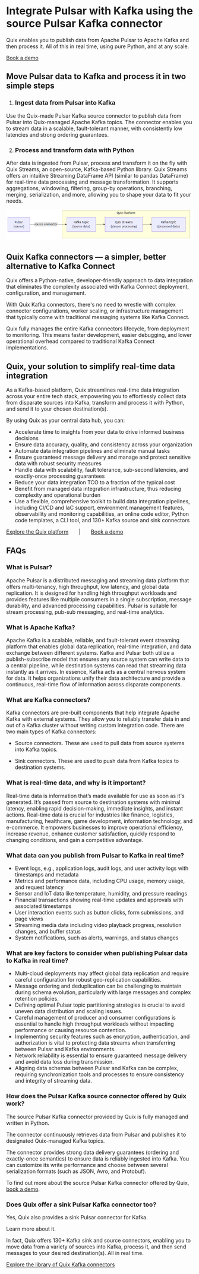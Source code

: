 <!--- BEGIN MARKDOWN --->
# Integrate Pulsar with Kafka using the source Pulsar Kafka connector

Quix enables you to publish data from Apache Pulsar to Apache Kafka and then process it. All of this in real time, using pure Python, and at any scale.

[Book a demo](https://share.hsforms.com/1iW0TmZzKQMChk0lxd_tGiw4yjw2)

## Move Pulsar data to Kafka and process it in two simple steps

1. ### Ingest data from Pulsar into Kafka

Use the Quix-made Pulsar Kafka source connector to publish data from Pulsar into Quix-managed Apache Kafka topics. The connector enables you to stream data in a scalable, fault-tolerant manner, with consistently low latencies and strong ordering guarantees.

2. ### Process and transform data with Python

After data is ingested from Pulsar, process and transform it on the fly with Quix Streams, an open-source, Kafka-based Python library. Quix Streams offers an intuitive Streaming DataFrame API (similar to pandas DataFrame) for real-time data processing and message transformation. It supports aggregations, windowing, filtering, group-by operations, branching, merging, serialization, and more, allowing you to shape your data to fit your needs.

![Diagram](images/ApachePulsar-source_diagram_1.png)

## Quix Kafka connectors — a simpler, better alternative to Kafka Connect

Quix offers a Python-native, developer-friendly approach to data integration that eliminates the complexity associated with Kafka Connect deployment, configuration, and management.

With Quix Kafka connectors, there's no need to wrestle with complex connector configurations, worker scaling, or infrastructure management that typically come with traditional messaging systems like Kafka Connect.

Quix fully manages the entire Kafka connectors lifecycle, from deployment to monitoring. This means faster development, easier debugging, and lower operational overhead compared to traditional Kafka Connect implementations.

## Quix, your solution to simplify real-time data integration

As a Kafka-based platform, Quix streamlines real-time data integration across your entire tech stack, empowering you to effortlessly collect data from disparate sources into Kafka, transform and process it with Python, and send it to your chosen destination(s).

By using Quix as your central data hub, you can:

* Accelerate time to insights from your data to drive informed business decisions  
* Ensure data accuracy, quality, and consistency across your organization  
* Automate data integration pipelines and eliminate manual tasks  
* Ensure guaranteed message delivery and manage and protect sensitive data with robust security measures  
* Handle data with scalability, fault tolerance, sub-second latencies, and exactly-once processing guarantees  
* Reduce your data integration TCO to a fraction of the typical cost  
* Benefit from managed data integration infrastructure, thus reducing complexity and operational burden  
* Use a flexible, comprehensive toolkit to build data integration pipelines, including CI/CD and IaC support, environment management features, observability and monitoring capabilities, an online code editor, Python code templates, a CLI tool, and 130+ Kafka source and sink connectors

[Explore the Quix platform](https://portal.demo.quix.io/pipeline?workspace=demo-gametelemetrytemplate-prod)  |  [Book a demo](https://share.hsforms.com/1iW0TmZzKQMChk0lxd_tGiw4yjw2)

## FAQs

### What is Pulsar?

Apache Pulsar is a distributed messaging and streaming data platform that offers multi-tenancy, high throughput, low latency, and global data replication. It is designed for handling high throughput workloads and provides features like multiple consumers in a single subscription, message durability, and advanced processing capabilities. Pulsar is suitable for stream processing, pub-sub messaging, and real-time analytics.

### What is Apache Kafka?

Apache Kafka is a scalable, reliable, and fault-tolerant event streaming platform that enables global data replication, real-time integration, and data exchange between different systems. Kafka and Pulsar both utilize a publish-subscribe model that ensures any source system can write data to a central pipeline, while destination systems can read that streaming data instantly as it arrives. In essence, Kafka acts as a central nervous system for data. It helps organizations unify their data architecture and provide a continuous, real-time flow of information across disparate components.

### What are Kafka connectors?

Kafka connectors are pre-built components that help integrate Apache Kafka with external systems. They allow you to reliably transfer data in and out of a Kafka cluster without writing custom integration code. There are two main types of Kafka connectors:

* Source connectors. These are used to pull data from source systems into Kafka topics.

* Sink connectors. These are used to push data from Kafka topics to destination systems.

### What is real-time data, and why is it important?

Real-time data is information that’s made available for use as soon as it's generated. It’s passed from source to destination systems with minimal latency, enabling rapid decision-making, immediate insights, and instant actions. Real-time data is crucial for industries like finance, logistics, manufacturing, healthcare, game development, information technology, and e-commerce. It empowers businesses to improve operational efficiency, increase revenue, enhance customer satisfaction, quickly respond to changing conditions, and gain a competitive advantage.

### What data can you publish from Pulsar to Kafka in real time?

* Event logs, e.g., application logs, audit logs, and user activity logs with timestamps and metadata  
* Metrics and performance data, including CPU usage, memory usage, and request latency  
* Sensor and IoT data like temperature, humidity, and pressure readings  
* Financial transactions showing real-time updates and approvals with associated timestamps  
* User interaction events such as button clicks, form submissions, and page views  
* Streaming media data including video playback progress, resolution changes, and buffer status  
* System notifications, such as alerts, warnings, and status changes  

### What are key factors to consider when publishing Pulsar data to Kafka in real time?

* Multi-cloud deployments may affect global data replication and require careful configuration for robust geo-replication capabilities.  
* Message ordering and deduplication can be challenging to maintain during schema evolution, particularly with large messages and complex retention policies.  
* Defining optimal Pulsar topic partitioning strategies is crucial to avoid uneven data distribution and scaling issues.  
* Careful management of producer and consumer configurations is essential to handle high throughput workloads without impacting performance or causing resource contention.  
* Implementing security features such as encryption, authentication, and authorization is vital to protecting data streams when transferring between Pulsar and Kafka environments.  
* Network reliability is essential to ensure guaranteed message delivery and avoid data loss during transmission.  
* Aligning data schemas between Pulsar and Kafka can be complex, requiring synchronization tools and processes to ensure consistency and integrity of streaming data.

### How does the Pulsar Kafka source connector offered by Quix work?

The source Pulsar Kafka connector provided by Quix is fully managed and written in Python.

The connector continuously retrieves data from Pulsar and publishes it to designated Quix-managed Kafka topics.

The connector provides strong data delivery guarantees (ordering and exactly-once semantics) to ensure data is reliably ingested into Kafka. You can customize its write performance and choose between several serialization formats (such as JSON, Avro, and Protobuf).

To find out more about the source Pulsar Kafka connector offered by Quix, [book a demo](https://share.hsforms.com/1iW0TmZzKQMChk0lxd_tGiw4yjw2).

### Does Quix offer a sink Pulsar Kafka connector too?

Yes, Quix also provides a sink Pulsar connector for Kafka.

Learn more about it.

In fact, Quix offers 130+ Kafka sink and source connectors, enabling you to move data from a variety of sources into Kafka, process it, and then send messages to your desired destination(s). All in real time.

[Explore the library of Quix Kafka connectors](https://quix.io/connectors)
<!--- END MARKDOWN --->